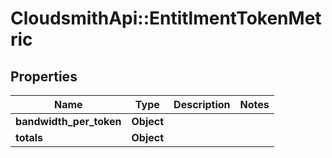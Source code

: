 # CloudsmithApi::EntitlmentTokenMetric

## Properties
Name | Type | Description | Notes
------------ | ------------- | ------------- | -------------
**bandwidth_per_token** | **Object** |  | 
**totals** | **Object** |  | 


